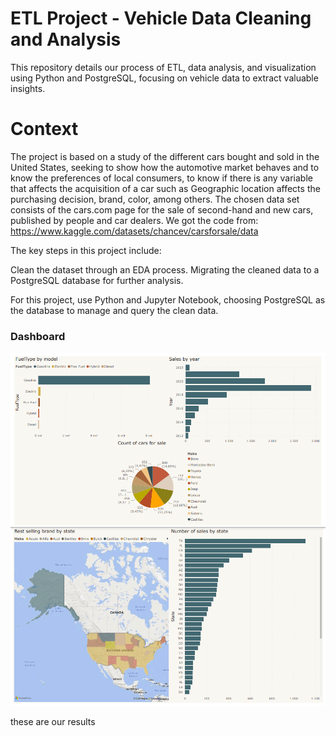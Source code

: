 # ETL Project - Vehicle Data Cleaning and Analysis
This repository details our process of ETL, data analysis, and visualization using Python and PostgreSQL, focusing on vehicle data to extract valuable insights.

# Context
The project is based on a study of the different cars bought and sold in the United States, seeking to show how the automotive market behaves and to know the preferences of local consumers, to know if there is any variable that affects the acquisition of a car such as Geographic location affects the purchasing decision, brand, color, among others.
The chosen data set consists of the cars.com page for the sale of second-hand and new cars, published by people and car dealers.
We got the code from: 
https://www.kaggle.com/datasets/chancev/carsforsale/data 

The key steps in this project include:

Clean the dataset through an EDA process.
Migrating the cleaned data to a PostgreSQL database for further analysis.

For this project, use Python and Jupyter Notebook, choosing PostgreSQL as the database to manage and query the clean data.

### Dashboard

![Dashboard1](data-README.md/Dashboard1.png)
![Dashboard3](data-README.md/Dashboard3.png)

these are our results